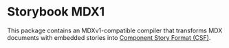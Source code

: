 # Storybook MDX1

This package contains an MDXv1-compatible compiler that transforms MDX documents with embedded stories into [Component Story Format (CSF)](https://storybook.js.org/docs/react/api/csf).
